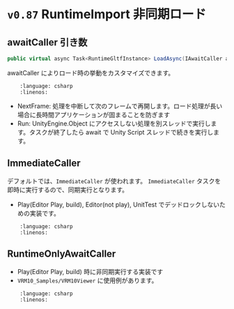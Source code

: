 # `v0.87` RuntimeImport 非同期ロード

## awaitCaller 引き数

```csharp
public virtual async Task<RuntimeGltfInstance> LoadAsync(IAwaitCaller awaitCaller = null, ...)
```

awaitCaller によりロード時の挙動をカスタマイズできます。

```{literalinclude} ../../Assets/VRMShaders/GLTF/IO/Runtime/AwaitCaller/IAwaitCaller.cs
    :language: csharp
    :linenos:
```

* NextFrame: 処理を中断して次のフレームで再開します。ロード処理が長い場合に長時間アプリケーションが固まることを防ぎます
* Run: UnityEngine.Object にアクセスしない処理を別スレッドで実行します。タスクが終了したら await で Unity Script スレッドで続きを実行します。

## ImmediateCaller

デフォルトでは、`ImmediateCaller` が使われます。
`ImmediateCaller` タスクを即時に実行するので、同期実行となります。

* Play(Editor Play, build), Editor(not play), UnitTest でデッドロックしないための実装です。

```{literalinclude} ../../Assets/VRMShaders/GLTF/IO/Runtime/AwaitCaller/ImmediateCaller.cs
    :language: csharp
    :linenos:
```

## RuntimeOnlyAwaitCaller

* Play(Editor Play, build) 時に非同期実行する実装です
* `VRM10_Samples/VRM10Viewer` に使用例があります。

```{literalinclude} ../../Assets/VRMShaders/GLTF/IO/Runtime/AwaitCaller/RuntimeOnlyAwaitCaller.cs
    :language: csharp
    :linenos:
```
